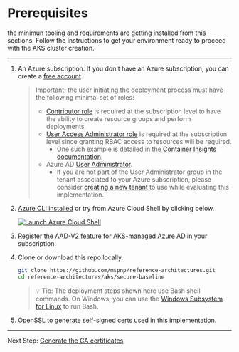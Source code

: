 # Prerequisites

the minimun tooling and requirements are getting installed from this sections.
Follow the instructions to get your environment ready to proceed with the AKS cluster
creation.

---

1. An Azure subscription. If you don't have an Azure subscription, you can create a [free account](https://azure.microsoft.com/free).

   > Important: the user initiating the deployment process must have the following minimal set of roles:
   >
   > * [Contributor role](https://docs.microsoft.com/azure/role-based-access-control/built-in-roles#contributor) is required at the subscription level to have the ability to create resource groups and perform deployments.
   > * [User Access Administrator role](https://docs.microsoft.com/azure/role-based-access-control/built-in-roles#user-access-administrator) is required at the subscription level since granting RBAC access to resources will be required.
   >   * One such example is detailed in the [Container Insights documentation](https://docs.microsoft.com/azure/azure-monitor/insights/container-insights-troubleshoot#authorization-error-during-onboarding-or-update-operation).
   > * Azure AD [User Administrator](https://docs.microsoft.com/azure/active-directory/users-groups-roles/directory-assign-admin-roles#user-administrator-permissions).
   >   * If you are not part of the User Administrator group in the tenant associated to your Azure subscription, please consider [creating a new tenant](https://docs.microsoft.com/azure/active-directory/fundamentals/active-directory-access-create-new-tenant#create-a-new-tenant-for-your-organization) to use while evaluating this implementation.

1. [Azure CLI installed](https://docs.microsoft.com/cli/azure/install-azure-cli?view=azure-cli-latest) or try from Azure Cloud Shell by clicking below.

   [![Launch Azure Cloud Shell](https://docs.microsoft.com/azure/includes/media/cloud-shell-try-it/launchcloudshell.png)](https://shell.azure.com)
1. [Register the AAD-V2 feature for AKS-managed Azure AD](https://docs.microsoft.com/azure/aks/managed-aad#before-you-begin) in your subscription.
1. Clone or download this repo locally.

   ```bash
   git clone https://github.com/mspnp/reference-architectures.git
   cd reference-architectures/aks/secure-baseline
   ```

   > :bulb: Tip: The deployment steps shown here use Bash shell commands. On Windows, you can use the [Windows Subsystem for Linux](https://docs.microsoft.com/en-us/windows/wsl/about#what-is-wsl-2) to run Bash.

1. [OpenSSL](https://github.com/openssl/openssl#download) to generate self-signed certs used in this implementation.
---
Next Step: [Generate the CA certificates](./02-ca-certificates.md)
